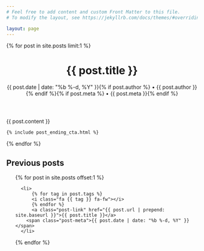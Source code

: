```yaml
---
# Feel free to add content and custom Front Matter to this file.
# To modify the layout, see https://jekyllrb.com/docs/themes/#overriding-theme-defaults

layout: page
---
```


{% for post in site.posts limit:1 %}
<div class="post">

  <header class="post-header">
    <h1 class="post-title">{{ post.title }}</h1>
    <p class="post-meta">{{ post.date | date: "%b %-d, %Y" }}{% if post.author %} • {{ post.author }}{% endif %}{% if post.meta %} • {{ post.meta }}{% endif %}</p>
  </header>

  <article class="post-content">
    {{ post.content }}

    {% include post_ending_cta.html %}
  </article>

</div>

{% endfor %}
<h2>Previous posts</h2>
  <ul class="post-list">
{% for post in site.posts offset:1 %}

      <li>
          {% for tag in post.tags %}
          <i class="fa {{ tag }} fa-fw"></i>
          {% endfor %}
          <a class="post-link" href="{{ post.url | prepend: site.baseurl }}">{{ post.title }}</a>
        <span class="post-meta">{{ post.date | date: "%b %-d, %Y" }}</span>
      </li>
{% endfor %}

  </ul>